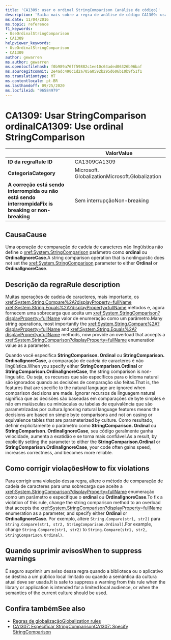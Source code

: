 ```yaml
---
title: 'CA1309: usar o ordinal StringComparison (análise de código)'
description: 'Saiba mais sobre a regra de análise de código CA1309: usar o ordinal StringComparison'
ms.date: 11/04/2016
ms.topic: reference
f1_keywords:
- UseOrdinalStringComparison
- CA1309
helpviewer_keywords:
- UseOrdinalStringComparison
- CA1309
author: gewarren
ms.author: gewarren
ms.openlocfilehash: f0b989a76ff59882c1ee10c64aded06326b96baf
ms.sourcegitcommit: 2e4adc490c1d2a705a0592b295d606b10b9f51f1
ms.translationtype: MT
ms.contentlocale: pt-BR
ms.lasthandoff: 09/25/2020
ms.locfileid: "96584979"
---
```

# <a name="ca1309-use-ordinal-stringcomparison"></a><span data-ttu-id="c849c-103">CA1309: Usar StringComparison ordinal</span><span class="sxs-lookup"><span data-stu-id="c849c-103">CA1309: Use ordinal StringComparison</span></span>

|                                     | <span data-ttu-id="c849c-104">Valor</span><span class="sxs-lookup"><span data-stu-id="c849c-104">Value</span></span>                   |
|-------------------------------------|-------------------------|
| <span data-ttu-id="c849c-105">**ID da regra**</span><span class="sxs-lookup"><span data-stu-id="c849c-105">**Rule ID**</span></span>                         | <span data-ttu-id="c849c-106">CA1309</span><span class="sxs-lookup"><span data-stu-id="c849c-106">CA1309</span></span>                  |
| <span data-ttu-id="c849c-107">**Categoria**</span><span class="sxs-lookup"><span data-stu-id="c849c-107">**Category**</span></span>                        | <span data-ttu-id="c849c-108">Microsoft. Globalization</span><span class="sxs-lookup"><span data-stu-id="c849c-108">Microsoft.Globalization</span></span> |
| <span data-ttu-id="c849c-109">**A correção está sendo interrompida ou não está sendo interrompida**</span><span class="sxs-lookup"><span data-stu-id="c849c-109">**Fix is breaking or non-breaking**</span></span> | <span data-ttu-id="c849c-110">Sem interrupção</span><span class="sxs-lookup"><span data-stu-id="c849c-110">Non-breaking</span></span>            |

## <a name="cause"></a><span data-ttu-id="c849c-111">Causa</span><span class="sxs-lookup"><span data-stu-id="c849c-111">Cause</span></span>

<span data-ttu-id="c849c-112">Uma operação de comparação de cadeia de caracteres não lingüística não define o <xref:System.StringComparison> parâmetro como **ordinal** ou **OrdinalIgnoreCase**.</span><span class="sxs-lookup"><span data-stu-id="c849c-112">A string comparison operation that is nonlinguistic does not set the <xref:System.StringComparison> parameter to either **Ordinal** or **OrdinalIgnoreCase**.</span></span>

## <a name="rule-description"></a><span data-ttu-id="c849c-113">Descrição da regra</span><span class="sxs-lookup"><span data-stu-id="c849c-113">Rule description</span></span>

<span data-ttu-id="c849c-114">Muitas operações de cadeia de caracteres, mais importante, os <xref:System.String.Compare%2A?displayProperty=fullName> <xref:System.String.Equals%2A?displayProperty=fullName> métodos e, agora fornecem uma sobrecarga que aceita um <xref:System.StringComparison?displayProperty=fullName> valor de enumeração como um parâmetro.</span><span class="sxs-lookup"><span data-stu-id="c849c-114">Many string operations, most importantly the <xref:System.String.Compare%2A?displayProperty=fullName> and <xref:System.String.Equals%2A?displayProperty=fullName> methods, now provide an overload that accepts a <xref:System.StringComparison?displayProperty=fullName> enumeration value as a parameter.</span></span>

<span data-ttu-id="c849c-115">Quando você especifica **StringComparison. Ordinal** ou **StringComparison. OrdinalIgnoreCase**, a comparação de cadeia de caracteres é não lingüística.</span><span class="sxs-lookup"><span data-stu-id="c849c-115">When you specify either **StringComparison.Ordinal** or **StringComparison.OrdinalIgnoreCase**, the string comparison is non-linguistic.</span></span> <span data-ttu-id="c849c-116">Ou seja, os recursos que são específicos para o idioma natural são ignorados quando as decisões de comparação são feitas.</span><span class="sxs-lookup"><span data-stu-id="c849c-116">That is, the features that are specific to the natural language are ignored when comparison decisions are made.</span></span> <span data-ttu-id="c849c-117">Ignorar recursos de linguagem natural significa que as decisões são baseadas em comparações de byte simples e não em maiúsculas ou minúsculas ou tabelas de equivalência que são parametrizadas por cultura.</span><span class="sxs-lookup"><span data-stu-id="c849c-117">Ignoring natural language features means the decisions are based on simple byte comparisons and not on casing or equivalence tables that are parameterized by culture.</span></span> <span data-ttu-id="c849c-118">Como resultado, definir explicitamente o parâmetro como **StringComparison. Ordinal** ou **StringComparison. OrdinalIgnoreCase**, seu código geralmente ganha velocidade, aumenta a exatidão e se torna mais confiável.</span><span class="sxs-lookup"><span data-stu-id="c849c-118">As a result, by explicitly setting the parameter to either the **StringComparison.Ordinal** or **StringComparison.OrdinalIgnoreCase**, your code often gains speed, increases correctness, and becomes more reliable.</span></span>

## <a name="how-to-fix-violations"></a><span data-ttu-id="c849c-119">Como corrigir violações</span><span class="sxs-lookup"><span data-stu-id="c849c-119">How to fix violations</span></span>

<span data-ttu-id="c849c-120">Para corrigir uma violação dessa regra, altere o método de comparação de cadeia de caracteres para uma sobrecarga que aceite a <xref:System.StringComparison?displayProperty=fullName> enumeração como um parâmetro e especifique o **ordinal** ou **OrdinalIgnoreCase**.</span><span class="sxs-lookup"><span data-stu-id="c849c-120">To fix a violation of this rule, change the string comparison method to an overload that accepts the <xref:System.StringComparison?displayProperty=fullName> enumeration as a parameter, and specify either **Ordinal** or **OrdinalIgnoreCase**.</span></span> <span data-ttu-id="c849c-121">Por exemplo, altere `String.Compare(str1, str2)` para `String.Compare(str1, str2, StringComparison.Ordinal)`.</span><span class="sxs-lookup"><span data-stu-id="c849c-121">For example, change `String.Compare(str1, str2)` to `String.Compare(str1, str2, StringComparison.Ordinal)`.</span></span>

## <a name="when-to-suppress-warnings"></a><span data-ttu-id="c849c-122">Quando suprimir avisos</span><span class="sxs-lookup"><span data-stu-id="c849c-122">When to suppress warnings</span></span>

<span data-ttu-id="c849c-123">É seguro suprimir um aviso dessa regra quando a biblioteca ou o aplicativo se destina a um público local limitado ou quando a semântica da cultura atual deve ser usada.</span><span class="sxs-lookup"><span data-stu-id="c849c-123">It is safe to suppress a warning from this rule when the library or application is intended for a limited local audience, or when the semantics of the current culture should be used.</span></span>

## <a name="see-also"></a><span data-ttu-id="c849c-124">Confira também</span><span class="sxs-lookup"><span data-stu-id="c849c-124">See also</span></span>

- [<span data-ttu-id="c849c-125">Regras de globalização</span><span class="sxs-lookup"><span data-stu-id="c849c-125">Globalization rules</span></span>](globalization-warnings.md)
- [<span data-ttu-id="c849c-126">CA1307: Especificar StringComparison</span><span class="sxs-lookup"><span data-stu-id="c849c-126">CA1307: Specify StringComparison</span></span>](ca1307.md)
